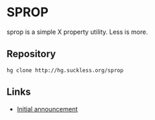 SPROP
=====

sprop is a simple X property utility. Less is more.

Repository
----------

	hg clone http://hg.suckless.org/sprop

Links
-----

* [Initial announcement](http://lists.suckless.org/dev/1004/3718.html)
